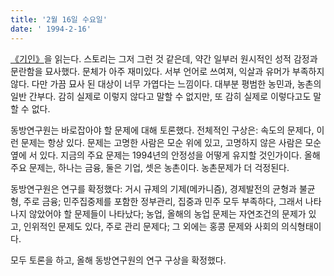 ```yaml
---
title: '2월 16일 수요일'
date: ' 1994-2-16'
---
```

[《기인》](https://book.douban.com/subject/26873402/)을 읽는다. 스토리는 그저 그런 것 같은데, 약간 일부러 원시적인 성적 감정과 문란함을 묘사했다. 문체가 아주 재미있다. 서부 언어로 쓰여져, 익살과 유머가 부족하지 않다. 다만 가끔 묘사 된 대상이 너무 가엽다는 느낌이다. 대부분 평범한 농민과, 농촌의 일반 간부다. 감히 실제로 이렇지 않다고 말할 수 없지만, 또 감히 실제로 이렇다고도 말할 수 없다.

동방연구원는 바로잡아야 할 문제에 대해 토론했다. 전체적인 구상은: 속도의 문제다, 이런 문제는 항상 있다. 문제는 고명한 사람은 모순 위에 있고, 고명하지 않은 사람은 모순 옆에 서 있다. 지금의 주요 문제는 1994년의 안정성을 어떻게 유지할 것인가이다. 올해 주요 문제는, 하나는 금융, 둘은 기업, 셋은 농촌이다. 농촌문제가 더 걱정된다.

동방연구원은 연구를 확정했다: 거시 규제의 기제(메카니즘), 경제발전의 균형과 불균형, 주로 금융; 민주집중제를 포함한 정부관리, 집중과 민주 모두 부족하다, 그래서 나타나지 않았어야 할 문제들이 나타났다; 농업, 올해의 농업 문제는 자연조건의 문제가 있고, 인위적인 문제도 있다, 주로 관리 문제다; 그 외에는 홍콩 문제와 사회의 의식형태이다.

모두 토론을 하고, 올해 동방연구원의 연구 구상을 확정했다.
